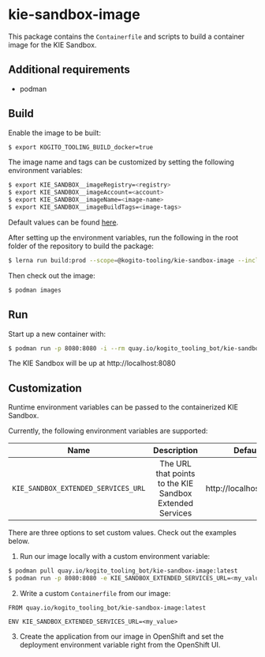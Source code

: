 # kie-sandbox-image

This package contains the `Containerfile` and scripts to build a container image for the KIE Sandbox.

## Additional requirements

- podman

## Build

Enable the image to be built:

```bash
$ export KOGITO_TOOLING_BUILD_docker=true
```

The image name and tags can be customized by setting the following environment variables:

```bash
$ export KIE_SANDBOX__imageRegistry=<registry>
$ export KIE_SANDBOX__imageAccount=<account>
$ export KIE_SANDBOX__imageName=<image-name>
$ export KIE_SANDBOX__imageBuildTags=<image-tags>
```

Default values can be found [here](../build-env/index.js).

After setting up the environment variables, run the following in the root folder of the repository to build the package:

```bash
$ lerna run build:prod --scope=@kogito-tooling/kie-sandbox-image --include-dependencies --stream
```

Then check out the image:

```bash
$ podman images
```

## Run

Start up a new container with:

```bash
$ podman run -p 8080:8080 -i --rm quay.io/kogito_tooling_bot/kie-sandbox-image:latest
```

The KIE Sandbox will be up at http://localhost:8080

## Customization

Runtime environment variables can be passed to the containerized KIE Sandbox.

Currently, the following environment variables are supported:

|                Name                 |                       Description                        | Default                |
| :---------------------------------: | :------------------------------------------------------: | ---------------------- |
| `KIE_SANDBOX_EXTENDED_SERVICES_URL` | The URL that points to the KIE Sandbox Extended Services | http://localhost:21345 |

There are three options to set custom values. Check out the examples below.

1. Run our image locally with a custom environment variable:

```bash
$ podman pull quay.io/kogito_tooling_bot/kie-sandbox-image:latest
$ podman run -p 8080:8080 -e KIE_SANDBOX_EXTENDED_SERVICES_URL=<my_value> -i --rm quay.io/kogito_tooling_bot/kie-sandbox-image:latest
```

2. Write a custom `Containerfile` from our image:

```docker
FROM quay.io/kogito_tooling_bot/kie-sandbox-image:latest

ENV KIE_SANDBOX_EXTENDED_SERVICES_URL=<my_value>
```

3. Create the application from our image in OpenShift and set the deployment environment variable right from the OpenShift UI.
